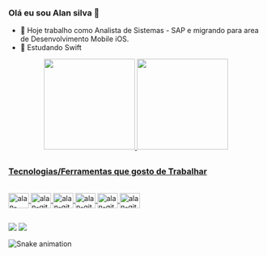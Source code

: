 ### Olá eu sou Alan silva 👋

- 🔭 Hoje trabalho como Analista de Sistemas - SAP e migrando para area de Desenvolvimento Mobile iOS.
- 🌱 Estudando Swift

<div align="center"> 
  <a href="https://github.com/allanpereir">
  <img height="180em" src="https://github-readme-stats.vercel.app/api?username=allanpereir&show_icons=true&theme=dark&include_all_commits=true&count_private=true"/>
  <img height="180em" src="https://github-readme-stats.vercel.app/api/top-langs/?username=allanpereir&layout=compact&langs_count=7&theme=dark"/>
</div>
  
 ##
  
### Tecnologias/Ferramentas que gosto de Trabalhar 
<div style="display: inline_block"><br>
    <img align="center" alt="alan-swift" height="30" width="40" src="https://cdn.jsdelivr.net/gh/devicons/devicon/icons/swift/swift-original.svg">
    <img align="center" alt="alan-git" height="30" width="40" src="https://cdn.jsdelivr.net/gh/devicons/devicon/icons/git/git-original.svg">
    <img align="center" alt="alan-git" height="30" width="40" src="https://cdn.jsdelivr.net/gh/devicons/devicon/icons/xcode/xcode-original.svg">
    <img align="center" alt="alan-git" height="30" width="40" src="https://cdn.jsdelivr.net/gh/devicons/devicon/icons/figma/figma-original.svg">
    <img align="center" alt="alan-git" height="30" width="40" src="https://cdn.jsdelivr.net/gh/devicons/devicon/icons/jira/jira-original-wordmark.svg">
    <img align="center" alt="alan-git" height="30" width="40" src="https://cdn.jsdelivr.net/gh/devicons/devicon/icons/firebase/firebase-plain-wordmark.svg">
</div>
   

 ##
  
  <div>
    <a href = "mailto:allanpereir@gmail.com"><img src="https://img.shields.io/badge/-Gmail-%23333?style=for-the-badge&logo=gmail&logoColor=white"        target="_blank"></a>
  <a href="https://www.linkedin.com/in/allanpereir/" target="_blank"><img src="https://img.shields.io/badge/-LinkedIn-%230077B5?style=for-the-badge&logo=linkedin&logoColor=white" target="_blank"></a> 
 
  ![Snake animation](https://github.com/allanpereir/allanpereir/blob/output/github-contribution-grid-snake.svg)   
 </div>
